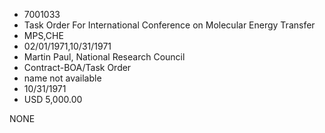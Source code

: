 * 7001033
* Task Order For International Conference on        Molecular Energy Transfer
* MPS,CHE
* 02/01/1971,10/31/1971
* Martin Paul, National Research Council
* Contract-BOA/Task Order
*   name not available
* 10/31/1971
* USD 5,000.00

NONE